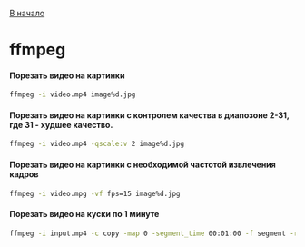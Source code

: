 [В начало](README.md)

# ffmpeg

#### Порезать видео на картинки
```sh
ffmpeg -i video.mp4 image%d.jpg
```

#### Порезать видео на картинки с контролем качества в диапозоне 2-31, где 31 - худшее качество.
```sh
ffmpeg -i video.mp4 -qscale:v 2 image%d.jpg
```

#### Порезать видео на картинки c необходимой частотой извлечения кадров
```sh
ffmpeg -i video.mpg -vf fps=15 image%d.jpg
```

#### Порезать видео на куски по 1 минуте
```sh
ffmpeg -i input.mp4 -c copy -map 0 -segment_time 00:01:00 -f segment -reset_timestamps 1 output%03d.mp4
```